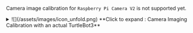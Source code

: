 <!-- #### [Camera Imaging Calibration](#camera-imaging-calibration) -->

Camera image calibration for `Raspberry Pi Camera V2` is not supported yet.

<details>
<summary>
![](/assets/images/icon_unfold.png) **Click to expand : Camera Imaging Calibration with an actual TurtleBot3**
</summary>

1. Launch roscore on `Remote PC`.
```bash
$ roscore
```

2. Trigger the camera on `SBC`.
```bash
$ roslaunch turtlebot3_autorace_camera raspberry_pi_camera_publish.launch
```

3. Execute rqt_image_view on `Remote PC`.
```bash
$ rqt_image_view
```

      ![](/assets/images/platform/turtlebot3/autonomous_driving/noetic_rpi_rqt_image_view.png)

      > rqt_image view

</details>
